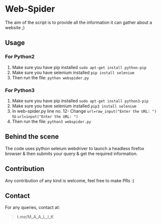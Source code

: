 # Web-Spider
The aim of the script is to provide all the information it can gather about a website  ;)
## Usage
### For Python2
1) Make sure you have pip installed
   `sudo apt-get install python-pip`
2) Make sure you have selenium installed
   `pip install selenium`
3) Then run the file:
   `python webspider.py`
### For Python3
1) Make sure you have pip installed
   `sudo apt-get install python3-pip`
2) Make sure you have selenium installed
   `pip3 install selenium`
3) In web-spider.py line no. 12-
   Change `url=raw_input("Enter the URL: ")` to `url=input("Enter the URL: ")`
4) Then run the file:
   `python3 webspider.py`
   
## Behind the scene
The code uses python seleium webdriver to launch a headless firefox browser & then submits your query & get the required information.
   
## Contribution
Any contribution of any kind is welcome, feel free to make PRs :)

## Contact
For any queries,
contact at: 
> t.me/M_A_A_L_I_K
